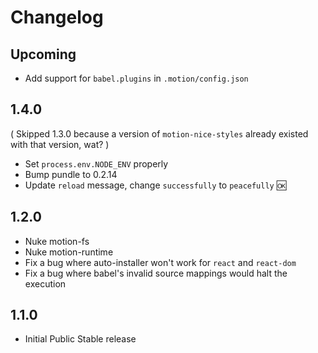 # Changelog

## Upcoming

- Add support for `babel.plugins` in `.motion/config.json`

## 1.4.0

( Skipped 1.3.0 because a version of `motion-nice-styles` already existed with that version, wat? )

- Set `process.env.NODE_ENV` properly
- Bump pundle to 0.2.14
- Update `reload` message, change `successfully` to `peacefully` :ok:

## 1.2.0

- Nuke motion-fs
- Nuke motion-runtime
- Fix a bug where auto-installer won't work for `react` and `react-dom`
- Fix a bug where babel's invalid source mappings would halt the execution

## 1.1.0

- Initial Public Stable release
